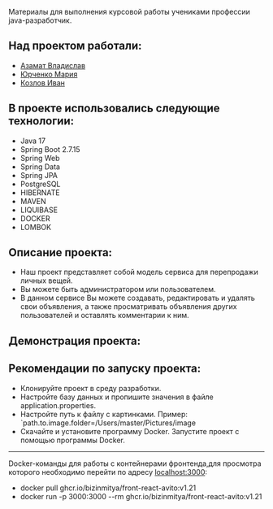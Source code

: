Материалы для выполнения курсовой работы учениками профессии java-разработчик. 

## Над проектом работали:
- [Азамат Владислав](https://github.com/csa21472001)
- [Юрченко Мария](https://github.com/123Masha456)
- [Козлов Иван](https://github.com/IvanKozl)

## В проекте использовались следующие технологии:
- Java 17
- Spring Boot 2.7.15
- Spring Web
- Spring Data
- Spring JPA
- PostgreSQL
- HIBERNATE
- MAVEN
- LIQUIBASE
- DOCKER
- LOMBOK

## **Описание проекта:**
- Наш проект представляет собой модель сервиса для перепродажи личных вещей.
- Вы можете быть администратором или пользователем.
- В данном сервисе Вы можете создавать, редактировать и удалять свои объявления, 
а также просматривать объявления других пользователей и оставлять комментарии к ним.

## Демонстрация проекта:

## Рекомендации по запуску проекта:
- Клонируйте проект в среду разработки.
- Настройте базу данных и пропишите значения в файле application.properties.
- Настройте путь к файлу с картинками. Пример: `path.to.image.folder=/Users/master/Pictures/image
- Скачайте и установите программу Docker. Запустите проект с помощью программы Docker.
 ---
 Docker-команды для работы с контейнерами фронтенда,для просмотра которого необходимо перейти по адресу [localhost:3000](http://localhost:3000/):
- docker pull ghcr.io/bizinmitya/front-react-avito:v1.21						
- docker run -p 3000:3000 --rm ghcr.io/bizinmitya/front-react-avito:v1.21						
